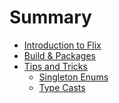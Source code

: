 # Summary

- [Introduction to Flix](./chapter_1.md)
- [Build & Packages]()
- [Tips and Tricks](./chapter_15.md)
  - [Singleton Enums](./ch15-singleton-enums.md)
  - [Type Casts](./ch15-type-casts.md)
